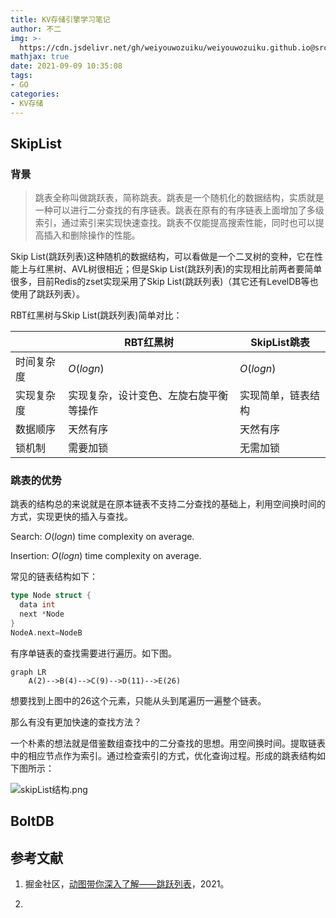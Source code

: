 ```yaml
---
title: KV存储引擎学习笔记
author: 不二
img: >-
  https://cdn.jsdelivr.net/gh/weiyouwozuiku/weiyouwozuiku.github.io@src/source/_posts/PageImg/KV存储引擎学习笔记.png
mathjax: true
date: 2021-09-09 10:35:08
tags: 
- GO
categories: 
- KV存储
---
```


## SkipList

### 背景

> 跳表全称叫做跳跃表，简称跳表。跳表是一个随机化的数据结构，实质就是一种可以进行二分查找的有序链表。跳表在原有的有序链表上面增加了多级索引，通过索引来实现快速查找。跳表不仅能提高搜索性能，同时也可以提高插入和删除操作的性能。

Skip List(跳跃列表)这种随机的数据结构，可以看做是一个二叉树的变种，它在性能上与红黑树、AVL树很相近；但是Skip List(跳跃列表)的实现相比前两者要简单很多，目前Redis的zset实现采用了Skip List(跳跃列表)（其它还有LevelDB等也使用了跳跃列表）。

RBT红黑树与Skip List(跳跃列表)简单对比：

|  | RBT红黑树  | SkipList跳表  |
|---|---|---|
| 时间复杂度 | $O(logn)$ | $O(logn)$ |
| 实现复杂度 | 实现复杂，设计变色、左旋右旋平衡等操作 | 实现简单，链表结构 |
| 数据顺序 | 天然有序 | 天然有序 |
| 锁机制 | 需要加锁 | 无需加锁 |

### 跳表的优势

跳表的结构总的来说就是在原本链表不支持二分查找的基础上，利用空间换时间的方式，实现更快的插入与查找。

Search: $O(logn)$ time complexity on average.

Insertion: $O(logn)$ time complexity on average.

常见的链表结构如下：

```go
type Node struct {
  data int
  next *Node
}
NodeA.next=NodeB
```

有序单链表的查找需要进行遍历。如下图。

```mermaid
graph LR
    A(2)-->B(4)-->C(9)-->D(11)-->E(26)
```

想要找到上图中的26这个元素，只能从头到尾遍历一遍整个链表。

那么有没有更加快速的查找方法？

一个朴素的想法就是借鉴数组查找中的二分查找的思想。用空间换时间。提取链表中的相应节点作为索引。通过检查索引的方式，优化查询过程。形成的跳表结构如下图所示：

![skipList结构.png](https://cdn.jsdelivr.net/gh/weiyouwozuiku/weiyouwozuiku.github.io@src/source/_posts/KV存储/KV存储引擎学习笔记/skipList结构.png)

## BoltDB

## 参考文献

1. 掘金社区，[动图带你深入了解——跳跃列表](https://juejin.cn/post/7015396092351086622?utm_source=gold_browser_extension)，2021。

2. 